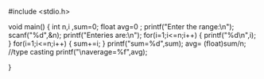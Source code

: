 #include <stdio.h>


void main()
{
    int n,i ,sum=0;
    float avg=0 ;
    printf("Enter the range:\n");
    scanf("%d",&n);
    printf("Enteries are:\n");
    for(i=1;i<=n;i++)
    {
        printf("%d\n",i);
    }
    for(i=1;i<=n;i++)
    {
        sum+=i;
    }
    printf("sum=%d",sum);
avg= (float)sum/n;  //type casting
printf("\naverage=%f",avg);
   
}
